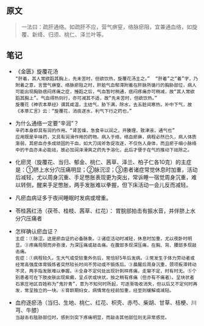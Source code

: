 ## 原文
> 一法曰：疏肝通络。如疏肝不应，营气痹窒，络脉瘀阻，宜兼通血络，如旋覆、新绛、归须、桃仁、泽兰叶等。

## 笔记
- 《金匮》旋覆花汤  
    ```“肝着，其人常欲蹈其胸上，先未苦时，但欲饮热，旋覆花汤主之。”  “肝着”之“着”字，乃附着之意，言营气痹窒、络脉瘀阻之时，肝脏气血郁滞附着在肝脉所循行的胸胁部位，病人可能出现胸胁痞闷疼痛之症，捶蹈之后，气血暂时稍通，痞闷疼痛亦可稍减，故“其人常欲蹈其胸上”。气血得热则行，亦可减其不适，故“先未苦时，但欲饮热。”```   
    ```旋覆花《神农本草经》谓其咸温，主结气，胁下满，除水，去五脏间寒热，补中下气，故《本草汇言》云：“旋覆花，消痰逐水，利气下行之药也，”```

- 为什么通络一定要“辛润”？  
    `辛药本身即具有润的作用。“肾苦燥，急食辛以润之，开腠理，致津液，通气也”`  
    `应用既是辛味药，又具有润滑作用的药物。病入于络，络血瘀痹，病程必然已久，病人体质渐弱，其瘀血亦多成顽固的干血，如大刀阔斧急促攻逐，不仅伤人身体，而且瘀于细小脉络中的干血亦未必能祛，故必加润泽滑爽之药先予溶化，此后才便于在气的推动下祛除之。`
- 化瘀灵（旋覆花、当归、郁金、桃仁、茜草、泽兰、柏子仁各10克）的主症是：①脐上水分穴压痛明显；②脉沉涩；③患者诸症常觉休息时加重，活动后减轻，尤以周身沉重、手足憋胀表现更为突出，常诉睡一宿觉周身沉重，难以转侧，醒来手足憋胀，两手发胀难以拳握，但下床活动一会儿反而减轻。
- 凡瘀血病证多于夜间睡眠时发病或增重。  
- 苓桂茜红汤（茯苓、桂枝、茜草、红花）： 胃脘部拍击有振水音，并伴脐上水分穴压痛者  
- 怎样确认瘀血证？  
    ```主症：①脉涩。这是瘀血证的必备脉象。②诸症活动时减轻，休息时加重，尤以夜卧时明显。③疼痛局限而非弥漫，为深压痛或敲击痛。在腹部多现深压痛，在胸、背、腰部多现敲击痛。```  
    ```佐症：①病程较久。生大气或受较重外伤后，常恰好5年后发病。②常发生于体力劳动者或经常高强度体育锻炼者突然较长时间不劳动或不锻炼后。③晨醒后周身沉重，颈项板滞转动不灵，两手指发胀难以拳握。④全身不定何处出现针刺样疼痛，走窜不定，时有时无。⑤个别患者可在下肢皮肤出现紫癜，呈点状或块状，按之稍有疼痛（但亦有不痛者）。呈块状者石家庄地区百姓称为“鬼拧青”，意为不知何时所起，可逐渐吸收消失，但以后又不定何时再发，常呈独立的一块。⑥育龄期妇女，病情常在经前加重，经至则缓解或减轻。```  
- 血府逐瘀汤（当归、生地、桃仁、红花、枳壳、赤芍、柴胡、甘草、桔梗、川芎、牛膝）  
    ```当敲击右胠胁部位时，感到剑突下疼痛明显，而敲击其他部位则无异常感觉。```